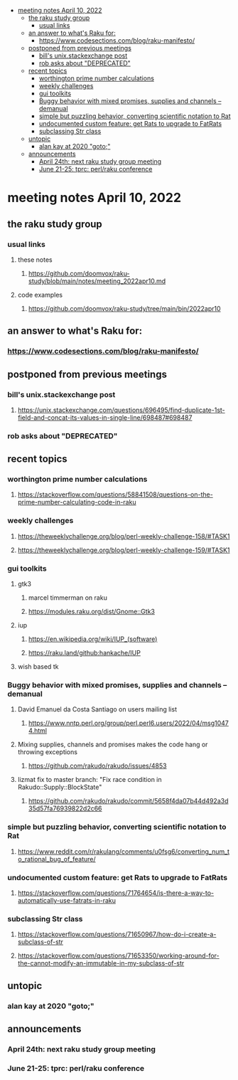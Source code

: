 - [meeting notes April 10, 2022](#orgc2ee7ea)
  - [the raku study group](#orgbf44a8b)
    - [usual links](#orgd378d2c)
  - [an answer to what's Raku for:](#org595cc2b)
    - [<https://www.codesections.com/blog/raku-manifesto/>](#org927d655)
  - [postponed from previous meetings](#org927e63e)
    - [bill's unix.stackexchange post](#org64e01c8)
    - [rob asks about "DEPRECATED"](#orgb4ff875)
  - [recent topics](#orgd774c27)
    - [worthington prime number calculations](#org8a567a0)
    - [weekly challenges](#org2928c2e)
    - [gui toolkits](#orgeba9797)
    - [Buggy behavior with mixed promises, supplies and channels &#x2013; demanual](#orgce56806)
    - [simple but puzzling behavior, converting scientific notation to Rat](#org1c404a1)
    - [undocumented custom feature: get Rats to upgrade to FatRats](#orgf99084d)
    - [subclassing Str class](#orge8092e5)
  - [untopic](#org01ba3c2)
    - [alan kay at 2020 "goto;"](#org34064f4)
  - [announcements](#org9fed2f7)
    - [April 24th: next raku study group meeting](#org099b852)
    - [June 21-25: tprc: perl/raku conference](#org63aba27)


<a id="orgc2ee7ea"></a>

# meeting notes April 10, 2022


<a id="orgbf44a8b"></a>

## the raku study group


<a id="orgd378d2c"></a>

### usual links

1.  these notes

    1.  <https://github.com/doomvox/raku-study/blob/main/notes/meeting_2022apr10.md>

2.  code examples

    1.  <https://github.com/doomvox/raku-study/tree/main/bin/2022apr10>


<a id="org595cc2b"></a>

## an answer to what's Raku for:


<a id="org927d655"></a>

### <https://www.codesections.com/blog/raku-manifesto/>


<a id="org927e63e"></a>

## postponed from previous meetings


<a id="org64e01c8"></a>

### bill's unix.stackexchange post

1.  <https://unix.stackexchange.com/questions/696495/find-duplicate-1st-field-and-concat-its-values-in-single-line/698487#698487>


<a id="orgb4ff875"></a>

### rob asks about "DEPRECATED"


<a id="orgd774c27"></a>

## recent topics


<a id="org8a567a0"></a>

### worthington prime number calculations

1.  <https://stackoverflow.com/questions/58841508/questions-on-the-prime-number-calculating-code-in-raku>


<a id="org2928c2e"></a>

### weekly challenges

1.  <https://theweeklychallenge.org/blog/perl-weekly-challenge-158/#TASK1>

2.  <https://theweeklychallenge.org/blog/perl-weekly-challenge-159/#TASK1>


<a id="orgeba9797"></a>

### gui toolkits

1.  gtk3

    1.  marcel timmerman on raku
    
    2.  <https://modules.raku.org/dist/Gnome::Gtk3>

2.  iup

    1.  <https://en.wikipedia.org/wiki/IUP_(software)>
    
    2.  <https://raku.land/github:hankache/IUP>

3.  wish based tk


<a id="orgce56806"></a>

### Buggy behavior with mixed promises, supplies and channels &#x2013; demanual

1.  David Emanuel da Costa Santiago on users mailing list

    1.  <https://www.nntp.perl.org/group/perl.perl6.users/2022/04/msg10474.html>

2.  Mixing supplies, channels and promises makes the code hang or throwing exceptions

    1.  <https://github.com/rakudo/rakudo/issues/4853>

3.  lizmat fix to master branch: "Fix race condition in Rakudo::Supply::BlockState"

    1.  <https://github.com/rakudo/rakudo/commit/5658f4da07b44d492a3d35d57fa76939822d2c66>


<a id="org1c404a1"></a>

### simple but puzzling behavior, converting scientific notation to Rat

1.  <https://www.reddit.com/r/rakulang/comments/u0fsg6/converting_num_to_rational_bug_of_feature/>


<a id="orgf99084d"></a>

### undocumented custom feature: get Rats to upgrade to FatRats

1.  <https://stackoverflow.com/questions/71764654/is-there-a-way-to-automatically-use-fatrats-in-raku>


<a id="orge8092e5"></a>

### subclassing Str class

1.  <https://stackoverflow.com/questions/71650967/how-do-i-create-a-subclass-of-str>

2.  <https://stackoverflow.com/questions/71653350/working-around-for-the-cannot-modify-an-immutable-in-my-subclass-of-str>


<a id="org01ba3c2"></a>

## untopic


<a id="org34064f4"></a>

### alan kay at 2020 "goto;"


<a id="org9fed2f7"></a>

## announcements


<a id="org099b852"></a>

### April 24th: next raku study group meeting


<a id="org63aba27"></a>

### June 21-25: tprc: perl/raku conference

